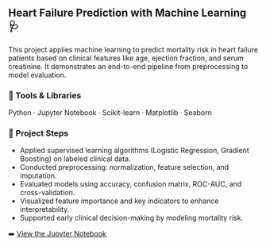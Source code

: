 ## Heart Failure Prediction with Machine Learning 🩺

This project applies machine learning to predict mortality risk in heart failure patients based on clinical features like age, ejection fraction, and serum creatinine. It demonstrates an end-to-end pipeline from preprocessing to model evaluation.

### 🔧 Tools & Libraries
Python · Jupyter Notebook · Scikit-learn · Matplotlib · Seaborn

### 🧠 Project Steps
- Applied supervised learning algorithms (Logistic Regression, Gradient Boosting) on labeled clinical data.
- Conducted preprocessing: normalization, feature selection, and imputation.
- Evaluated models using accuracy, confusion matrix, ROC-AUC, and cross-validation.
- Visualized feature importance and key indicators to enhance interpretability.
- Supported early clinical decision-making by modeling mortality risk.

➡️ [View the Jupyter Notebook](./project3ML.ipynb)
